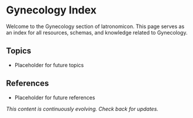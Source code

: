 # Gynecology Index

Welcome to the Gynecology section of Iatronomicon. This page serves as an index for all resources, schemas, and knowledge related to Gynecology.

## Topics
- Placeholder for future topics

## References
- Placeholder for future references

*This content is continuously evolving. Check back for updates.*
